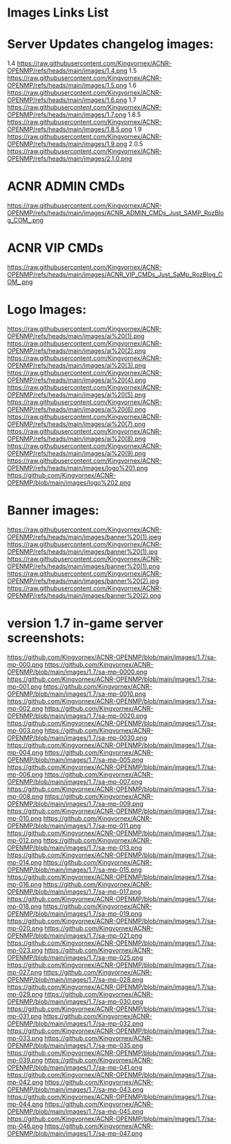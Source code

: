# Images Links List
# Server Updates changelog images:
1.4
https://raw.githubusercontent.com/Kingvornex/ACNR-OPENMP/refs/heads/main/images/1.4.png
1.5
https://raw.githubusercontent.com/Kingvornex/ACNR-OPENMP/refs/heads/main/images/1.5.png
1.6
https://raw.githubusercontent.com/Kingvornex/ACNR-OPENMP/refs/heads/main/images/1.6.png
1.7
https://raw.githubusercontent.com/Kingvornex/ACNR-OPENMP/refs/heads/main/images/1.7.png
1.8.5
https://raw.githubusercontent.com/Kingvornex/ACNR-OPENMP/refs/heads/main/images/1.8.5.png
1.9
https://raw.githubusercontent.com/Kingvornex/ACNR-OPENMP/refs/heads/main/images/1.9.png
2.0.5
https://raw.githubusercontent.com/Kingvornex/ACNR-OPENMP/refs/heads/main/images/2.1.0.png
# ACNR ADMIN CMDs
https://raw.githubusercontent.com/Kingvornex/ACNR-OPENMP/refs/heads/main/images/ACNR_ADMIN_CMDs_Just_SAMP_RozBlog_COM_.png
# ACNR VIP CMDs
https://raw.githubusercontent.com/Kingvornex/ACNR-OPENMP/refs/heads/main/images/ACNR_VIP_CMDs_Just_SaMp_RozBlog_COM_.png
# Logo Images:
https://raw.githubusercontent.com/Kingvornex/ACNR-OPENMP/refs/heads/main/images/ai%20(1).png
https://raw.githubusercontent.com/Kingvornex/ACNR-OPENMP/refs/heads/main/images/ai%20(2).png
https://raw.githubusercontent.com/Kingvornex/ACNR-OPENMP/refs/heads/main/images/ai%20(3).png
https://raw.githubusercontent.com/Kingvornex/ACNR-OPENMP/refs/heads/main/images/ai%20(4).png
https://raw.githubusercontent.com/Kingvornex/ACNR-OPENMP/refs/heads/main/images/ai%20(5).png
https://raw.githubusercontent.com/Kingvornex/ACNR-OPENMP/refs/heads/main/images/ai%20(6).png
https://raw.githubusercontent.com/Kingvornex/ACNR-OPENMP/refs/heads/main/images/ai%20(7).png
https://raw.githubusercontent.com/Kingvornex/ACNR-OPENMP/refs/heads/main/images/ai%20(8).png
https://raw.githubusercontent.com/Kingvornex/ACNR-OPENMP/refs/heads/main/images/ai%20(9).png
https://raw.githubusercontent.com/Kingvornex/ACNR-OPENMP/refs/heads/main/images/logo%201.png
https://github.com/Kingvornex/ACNR-OPENMP/blob/main/images/logo%202.png
# Banner images:
https://raw.githubusercontent.com/Kingvornex/ACNR-OPENMP/refs/heads/main/images/banner%20(1).jpeg
https://raw.githubusercontent.com/Kingvornex/ACNR-OPENMP/refs/heads/main/images/banner%20(1).jpg
https://raw.githubusercontent.com/Kingvornex/ACNR-OPENMP/refs/heads/main/images/banner%20(1).png
https://raw.githubusercontent.com/Kingvornex/ACNR-OPENMP/refs/heads/main/images/banner%20(2).jpg
https://raw.githubusercontent.com/Kingvornex/ACNR-OPENMP/refs/heads/main/images/banner%20(2).png
# version 1.7 in-game server screenshots:
https://github.com/Kingvornex/ACNR-OPENMP/blob/main/images/1.7/sa-mp-000.png
https://github.com/Kingvornex/ACNR-OPENMP/blob/main/images/1.7/sa-mp-0000.png
https://github.com/Kingvornex/ACNR-OPENMP/blob/main/images/1.7/sa-mp-001.png
https://github.com/Kingvornex/ACNR-OPENMP/blob/main/images/1.7/sa-mp-0010.png
https://github.com/Kingvornex/ACNR-OPENMP/blob/main/images/1.7/sa-mp-002.png
https://github.com/Kingvornex/ACNR-OPENMP/blob/main/images/1.7/sa-mp-0020.png
https://github.com/Kingvornex/ACNR-OPENMP/blob/main/images/1.7/sa-mp-003.png
https://github.com/Kingvornex/ACNR-OPENMP/blob/main/images/1.7/sa-mp-0030.png
https://github.com/Kingvornex/ACNR-OPENMP/blob/main/images/1.7/sa-mp-004.png
https://github.com/Kingvornex/ACNR-OPENMP/blob/main/images/1.7/sa-mp-005.png
https://github.com/Kingvornex/ACNR-OPENMP/blob/main/images/1.7/sa-mp-006.png
https://github.com/Kingvornex/ACNR-OPENMP/blob/main/images/1.7/sa-mp-007.png
https://github.com/Kingvornex/ACNR-OPENMP/blob/main/images/1.7/sa-mp-008.png
https://github.com/Kingvornex/ACNR-OPENMP/blob/main/images/1.7/sa-mp-009.png
https://github.com/Kingvornex/ACNR-OPENMP/blob/main/images/1.7/sa-mp-010.png
https://github.com/Kingvornex/ACNR-OPENMP/blob/main/images/1.7/sa-mp-011.png
https://github.com/Kingvornex/ACNR-OPENMP/blob/main/images/1.7/sa-mp-012.png
https://github.com/Kingvornex/ACNR-OPENMP/blob/main/images/1.7/sa-mp-013.png
https://github.com/Kingvornex/ACNR-OPENMP/blob/main/images/1.7/sa-mp-014.png
https://github.com/Kingvornex/ACNR-OPENMP/blob/main/images/1.7/sa-mp-015.png
https://github.com/Kingvornex/ACNR-OPENMP/blob/main/images/1.7/sa-mp-016.png
https://github.com/Kingvornex/ACNR-OPENMP/blob/main/images/1.7/sa-mp-017.png
https://github.com/Kingvornex/ACNR-OPENMP/blob/main/images/1.7/sa-mp-018.png
https://github.com/Kingvornex/ACNR-OPENMP/blob/main/images/1.7/sa-mp-019.png
https://github.com/Kingvornex/ACNR-OPENMP/blob/main/images/1.7/sa-mp-020.png
https://github.com/Kingvornex/ACNR-OPENMP/blob/main/images/1.7/sa-mp-021.png
https://github.com/Kingvornex/ACNR-OPENMP/blob/main/images/1.7/sa-mp-023.png
https://github.com/Kingvornex/ACNR-OPENMP/blob/main/images/1.7/sa-mp-025.png
https://github.com/Kingvornex/ACNR-OPENMP/blob/main/images/1.7/sa-mp-027.png
https://github.com/Kingvornex/ACNR-OPENMP/blob/main/images/1.7/sa-mp-028.png
https://github.com/Kingvornex/ACNR-OPENMP/blob/main/images/1.7/sa-mp-029.png
https://github.com/Kingvornex/ACNR-OPENMP/blob/main/images/1.7/sa-mp-030.png
https://github.com/Kingvornex/ACNR-OPENMP/blob/main/images/1.7/sa-mp-031.png
https://github.com/Kingvornex/ACNR-OPENMP/blob/main/images/1.7/sa-mp-032.png
https://github.com/Kingvornex/ACNR-OPENMP/blob/main/images/1.7/sa-mp-033.png
https://github.com/Kingvornex/ACNR-OPENMP/blob/main/images/1.7/sa-mp-035.png
https://github.com/Kingvornex/ACNR-OPENMP/blob/main/images/1.7/sa-mp-039.png
https://github.com/Kingvornex/ACNR-OPENMP/blob/main/images/1.7/sa-mp-041.png
https://github.com/Kingvornex/ACNR-OPENMP/blob/main/images/1.7/sa-mp-042.png
https://github.com/Kingvornex/ACNR-OPENMP/blob/main/images/1.7/sa-mp-043.png
https://github.com/Kingvornex/ACNR-OPENMP/blob/main/images/1.7/sa-mp-044.png
https://github.com/Kingvornex/ACNR-OPENMP/blob/main/images/1.7/sa-mp-045.png
https://github.com/Kingvornex/ACNR-OPENMP/blob/main/images/1.7/sa-mp-046.png
https://github.com/Kingvornex/ACNR-OPENMP/blob/main/images/1.7/sa-mp-047.png